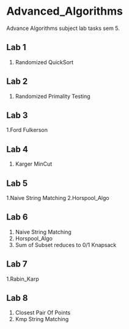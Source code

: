 # Advanced_Algorithms
Advance Algorithms subject lab tasks sem 5. 

## Lab 1
1. Randomized QuickSort
   
## Lab 2
1. Randomized Primality Testing

## Lab 3
1.Ford Fulkerson

## Lab 4
1. Karger MinCut

## Lab 5
1.Naive String Matching
2.Horspool_Algo

## Lab 6
1. Naive String Matching
2. Horspool_Algo
3. Sum of Subset reduces to 0/1 Knapsack
   
## Lab 7
1.Rabin_Karp

## Lab 8
1. Closest Pair Of Points
2. Kmp String Matching

